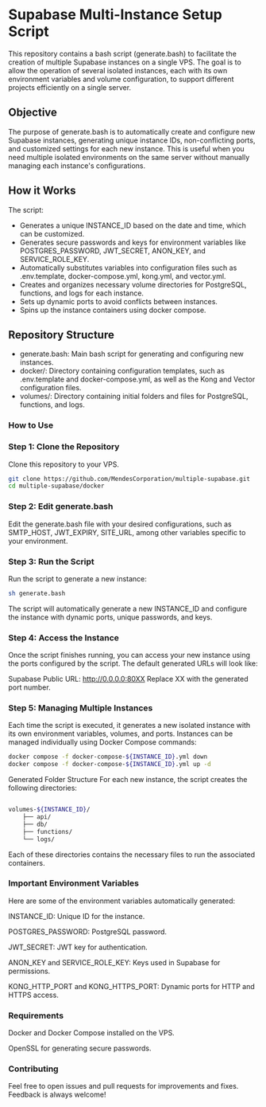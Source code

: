# Supabase Multi-Instance Setup Script

This repository contains a bash script (generate.bash) to facilitate the creation of multiple Supabase instances on a single VPS. The goal is to allow the operation of several isolated instances, each with its own environment variables and volume configuration, to support different projects efficiently on a single server.

## Objective
The purpose of generate.bash is to automatically create and configure new Supabase instances, generating unique instance IDs, non-conflicting ports, and customized settings for each new instance. This is useful when you need multiple isolated environments on the same server without manually managing each instance's configurations.

## How it Works
The script:

* Generates a unique INSTANCE_ID based on the date and time, which can be customized.
* Generates secure passwords and keys for environment variables like POSTGRES_PASSWORD, JWT_SECRET, ANON_KEY, and SERVICE_ROLE_KEY.
* Automatically substitutes variables into configuration files such as .env.template, docker-compose.yml, kong.yml, and vector.yml.
* Creates and organizes necessary volume directories for PostgreSQL, functions, and logs for each instance.
* Sets up dynamic ports to avoid conflicts between instances.
* Spins up the instance containers using docker compose.
  
## Repository Structure

* generate.bash: Main bash script for generating and configuring new instances.
* docker/: Directory containing configuration templates, such as .env.template and docker-compose.yml, as well as the Kong and Vector configuration files.
* volumes/: Directory containing initial folders and files for PostgreSQL, functions, and logs.
  
### How to Use
  ### Step 1: Clone the Repository
  Clone this repository to your VPS.

```bash
git clone https://github.com/MendesCorporation/multiple-supabase.git
cd multiple-supabase/docker
```
### Step 2: Edit generate.bash
Edit the generate.bash file with your desired configurations, such as SMTP_HOST, JWT_EXPIRY, SITE_URL, among other variables specific to your environment.

### Step 3: Run the Script
Run the script to generate a new instance:

```bash
sh generate.bash
```
The script will automatically generate a new INSTANCE_ID and configure the instance with dynamic ports, unique passwords, and keys.

### Step 4: Access the Instance
Once the script finishes running, you can access your new instance using the ports configured by the script. The default generated URLs will look like:

Supabase Public URL: http://0.0.0.0:80XX
Replace XX with the generated port number.

### Step 5: Managing Multiple Instances
Each time the script is executed, it generates a new isolated instance with its own environment variables, volumes, and ports. Instances can be managed individually using Docker Compose commands:

```bash
docker compose -f docker-compose-${INSTANCE_ID}.yml down
docker compose -f docker-compose-${INSTANCE_ID}.yml up -d
```

Generated Folder Structure
For each new instance, the script creates the following directories:

```bash

volumes-${INSTANCE_ID}/
    ├── api/
    ├── db/
    ├── functions/
    └── logs/
```
Each of these directories contains the necessary files to run the associated containers.

### Important Environment Variables
Here are some of the environment variables automatically generated:

INSTANCE_ID: Unique ID for the instance.

POSTGRES_PASSWORD: PostgreSQL password.

JWT_SECRET: JWT key for authentication.

ANON_KEY and SERVICE_ROLE_KEY: Keys used in Supabase for permissions.

KONG_HTTP_PORT and KONG_HTTPS_PORT: Dynamic ports for HTTP and HTTPS access.

### Requirements

Docker and Docker Compose installed on the VPS.

OpenSSL for generating secure passwords.

### Contributing

Feel free to open issues and pull requests for improvements and fixes. Feedback is always welcome!
